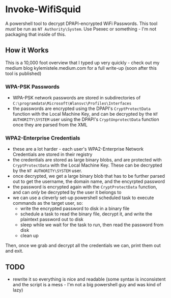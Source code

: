 # Invoke-WifiSquid
A powershell tool to decrypt DPAPI-encrypted WiFi Passwords. This tool _must_ be run as `NT Authority\System`. Use Psexec or something - I'm not packaging that inside of this.

## How it Works
This is a 10,000 foot overview that I typed up very quickly - check out my medium blog kylemistele.medium.com for a full write-up (soon after this tool is published)

### WPA-PSK Passwords
* WPA-PSK network passwords are stored in subdirectories of `C:\programdata\Microsoft\Wlansvc\Profiles\Interfaces`
* the passwords are encrypted using the DPAPI's `CryptProtectData` function with the Local Machine Key, and can be decrypted by the `NT AUTHORITY\SYSTEM` user using the DPAPI's `CryptUnprotectData` function once they are parsed from the XML

### WPA2-Enterprise Credentials
* these are a lot harder - each user's WPA2-Enterprise Network Credentials are stored in their registry
* the credentials are stored as large binary blobs, and are protected with `CryptProtectData` with the Local Machine Key. These can be decrypted by the `NT AUTHORITY\SYSTEM` user.
* once decrypted, we get a large binary blob that has to be further parsed out to get the username, the domain name, and the encyrpted password
* the password is encrypted again with the `CryptProtectData` function, and can _only_ be decrypted by the user it belongs to 
* we can use a cleverly set-up powershell scheduled task to execute commands as the target user, so:
  * write the encrypted password to disk in a binary file
  * schedule a task to read the binary file, decrypt it, and write the plaintext password out to disk
  * sleep while we wait for the task to run, then read the password from disk
  * clean up

Then, once we grab and decrypt all the credentials we can, print them out and exit. 

## TODO
* rewrite it so everything is nice and readable (some syntax is inconsistent and the script is a mess - I'm not a big powershell guy and was kind of lazy)